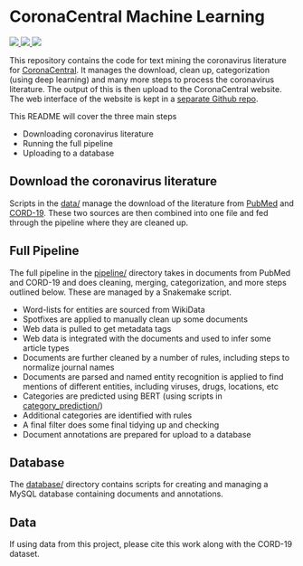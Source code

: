 # CoronaCentral Machine Learning

<p>
<a href="https://coronacentral.ai/">
   <img src="https://img.shields.io/badge/corona-central-b01515.svg" />
</a>
<a href="https://doi.org/10.5281/zenodo.4383289">
   <img src="https://img.shields.io/badge/data-download-blue.svg" />
</a>
<a href="https://doi.org/10.1101/2020.12.21.423860">
   <img src="https://img.shields.io/badge/bioRxiv-preprint-67baea.svg" />
</a>
</p>

This repository contains the code for text mining the coronavirus literature for [CoronaCentral](https://coronacentral.ai). It manages the download, clean up, categorization (using deep learning) and many more steps to process the coronavirus literature. The output of this is then upload to the CoronaCentral website. The web interface of the website is kept in a [separate Github repo](https://github.com/jakelever/corona-web).

This README will cover the three main steps
 - Downloading coronavirus literature
 - Running the full pipeline
 - Uploading to a database
 
## Download the coronavirus literature

Scripts in the [data/](https://github.com/jakelever/corona-ml/tree/master/data) manage the download of the literature from [PubMed](https://www.nlm.nih.gov/databases/download/pubmed_medline.html) and [CORD-19](https://www.semanticscholar.org/cord19/download). These two sources are then combined into one file and fed through the pipeline where they are cleaned up.

## Full Pipeline

The full pipeline in the [pipeline/](https://github.com/jakelever/corona-ml/tree/master/pipeline) directory takes in documents from PubMed and CORD-19 and does cleaning, merging, categorization, and more steps outlined below. These are managed by a Snakemake script.

- Word-lists for entities are sourced from WikiData
- Spotfixes are applied to manually clean up some documents
- Web data is pulled to get metadata tags
- Web data is integrated with the documents and used to infer some article types
- Documents are further cleaned by a number of rules, including steps to normalize journal names
- Documents are parsed and named entity recognition is applied to find mentions of different entities, including viruses, drugs, locations, etc
- Categories are predicted using BERT (using scripts in [category_prediction/](https://github.com/jakelever/corona-ml/tree/master/category_prediction))
- Additional categories are identified with rules
- A final filter does some final tidying up and checking
- Document annotations are prepared for upload to a database

## Database

The [database/](https://github.com/jakelever/corona-ml/tree/master/database) directory contains scripts for creating and managing a MySQL database containing documents and annotations.

## Data

If using data from this project, please cite this work along with the CORD-19 dataset.
